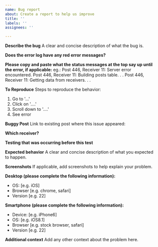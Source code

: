 ```yaml
---
name: Bug report
about: Create a report to help us improve
title: ''
labels: ''
assignees: ''

---
```


**Describe the bug**
A clear and concise description of what the bug is.

**Does the error log have any red error messages?**

**Please copy and paste what the status messages at the top say up until the error, if applicable:**
eg.:
Post 446, Receiver 11: Server error encountered.
Post 446, Receiver 11: Building posts table. . .
Post 446, Receiver 11: Getting data from receivers. . .

**To Reproduce**
Steps to reproduce the behavior:
1. Go to '...'
2. Click on '....'
3. Scroll down to '....'
4. See error

**Buggy Post**
Link to existing post where this issue appeared: 

**Which receiver?**

**Testing that was occurring before this test**

**Expected behavior**
A clear and concise description of what you expected to happen.

**Screenshots**
If applicable, add screenshots to help explain your problem.

**Desktop (please complete the following information):**
 - OS: [e.g. iOS]
 - Browser [e.g. chrome, safari]
 - Version [e.g. 22]

**Smartphone (please complete the following information):**
 - Device: [e.g. iPhone6]
 - OS: [e.g. iOS8.1]
 - Browser [e.g. stock browser, safari]
 - Version [e.g. 22]

**Additional context**
Add any other context about the problem here.
